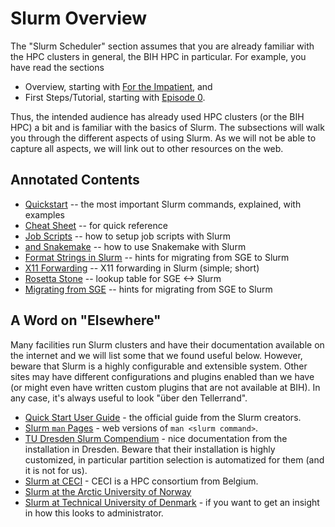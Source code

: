 # Slurm Overview

The "Slurm Scheduler" section assumes that you are already familiar with the HPC clusters in general, the BIH HPC in particular.
For example, you have read the sections

- Overview, starting with [For the Impatient](../../overview/for-the-impatient), and
- First Steps/Tutorial, starting with [Episode 0](../../first-steps/episode-0).

Thus, the intended audience has already used HPC clusters (or the BIH HPC) a bit and is familiar with the basics of Slurm.
The subsections will walk you through the different aspects of using Slurm.
As we will not be able to capture all aspects, we will link out to other resources on the web.

## Annotated Contents

- [Quickstart](quickstart.md) -- the most important Slurm commands, explained, with examples
- [Cheat Sheet](cheat-sheet.md) -- for quick reference
- [Job Scripts](job-scripts.md) -- how to setup job scripts with Slurm
- [and Snakemake](snakemake.md) -- how to use Snakemake with Slurm
- [Format Strings in Slurm](format-strings.md) -- hints for migrating from SGE to Slurm
- [X11 Forwarding](x11.md) -- X11 forwarding in Slurm (simple; short)
- [Rosetta Stone](rosetta-stone.md) -- lookup table for SGE <-> Slurm
- [Migrating from SGE](migrating.md) -- hints for migrating from SGE to Slurm

## A Word on "Elsewhere"

Many facilities run Slurm clusters and have their documentation available on the internet and we will list some that we found useful below.
However, beware that Slurm is a highly configurable and extensible system.
Other sites may have different configurations and plugins enabled than we have (or might even have written custom plugins that are not available at BIH).
In any case, it's always useful to look "über den Tellerrand".

- [Quick Start User Guide](https://slurm.schedmd.com/quickstart.html) - the official guide from the Slurm creators.
- [Slurm `man` Pages](https://slurm.schedmd.com/man_index.html) - web versions of `man <slurm command>`.
- [TU Dresden Slurm Compendium](https://doc.zih.tu-dresden.de/hpc-wiki/bin/view/Compendium/Slurm) - nice documentation from the installation in Dresden.
  Beware that their installation is highly customized, in particular partition selection is automatized for them (and it is not for us).
- [Slurm at CECI](https://support.ceci-hpc.be/doc/_contents/QuickStart/SubmittingJobs/SlurmTutorial.html) - CECI is a HPC consortium from Belgium.
- [Slurm at the Arctic University of Norway](https://hpc-uit.readthedocs.io/en/latest/jobs/examples.html)
- [Slurm at Technical University of Denmark](https://wiki.fysik.dtu.dk/niflheim/SLURM) - if you want to get an insight in how this looks to administrator.
